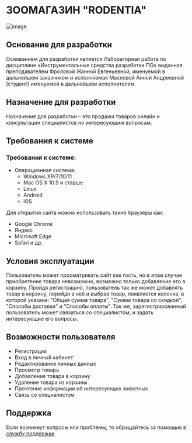 # ЗООМАГАЗИН "RODENTIA"
![image](https://user-images.githubusercontent.com/92951021/144493401-3e59b54d-8e8a-4b4b-b297-eb663f31631c.png)

## Основание для разработки
Основанием для разработки является Лабораторная работа по дисциплине «Инструментальные средства разработки ПО» выданная преподавателем Фроловой Жанной Евгеньевной, именуемой в дальнейшем заказчиком и исполняемая Масловой Анной Андреевной (студент) именуемой в дальнейшем исполнителем.

## Назначение для разработки
Назначение для разработки – это продажи товаров онлайн и консультации специалистов по интересующим вопросам.

## Требования к системе
### Требования к системе:
* Операционная система: 
  * Windows XP/7/10/11
  * Mac OS X 10.9 и старше
  * Linux
  * Android
  * iOS

Для открытия сайта можно использовать такие браузеры как:
* Google Chrome
* Яндекс
* Microsoft Edge
* Safari и др.

## Условия эксплуатации
Пользователь может просматривать сайт как гость, но в этом случае приобретение товара невозможно, возможно только добавление его в корзину. Пройдя регистрацию, пользователь так же может добавлять товар в корзину, перейдя в неё и выбрав товар, появляется колонка, в которой указана: "Общая сумма товара", "Сумма товара со скидкой", "Способы доставки" и "Способы оплаты". Так же, зарегистрированный пользователь может связаться со специалистом, и задать интересующие его вопросы.

## Возможности пользователя
* Регистрация
* Вход в личный кабинет
* Редактирование личных данных
* Просмотр товара
* Добавление товара в корзину
* Удаление товара из корзины
* Прочтение информации об интересующих животных
* Связь со специалистом

## Поддержка
Если возникнут вопросы или проблемы, то обращайтесь за помощью в [службу поддержки](https://vk.com/id301062947).





